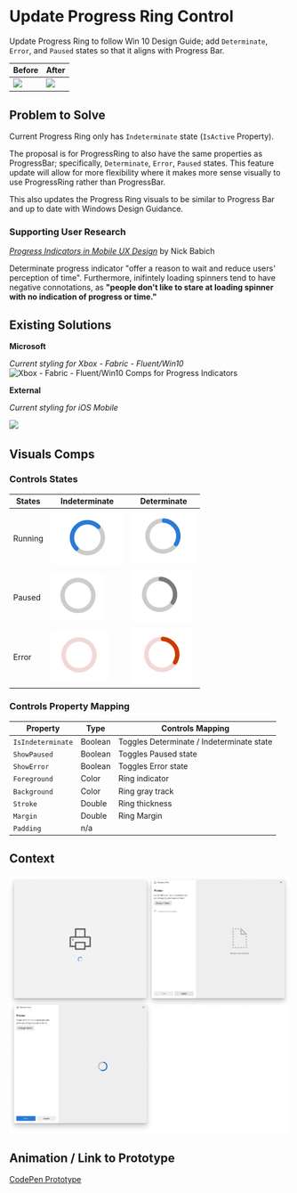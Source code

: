 <!-- Microsoft Xaml Controls Features Specification Template -->

<!-- Title / Name of Feature -->
# Update Progress Ring Control

<!-- Brief summary of feature proposal --> 
Update Progress Ring to follow Win 10 Design Guide; add `Determinate`, `Error`, and `Paused` states so that it aligns with Progress Bar.

<!-- If the feature proposal is an update, provide before / after images -->
**Before** | **After**
------------ | -------------
<img src="https://docs.microsoft.com/en-us/windows/uwp/design/controls-and-patterns/images/progressring_singlestate.png" width="200px"> | <img src="https://docs.microsoft.com/en-us/windows/communitytoolkit/resources/images/controls/radialprogressbar.png" width="200px">

<!-- Purpose of feature proposal or update -->
## Problem to Solve 
Current Progress Ring only has `Indeterminate` state  (`IsActive` Property). 

The proposal is for ProgressRing to also have the same properties as ProgressBar; specifically, `Determinate`, `Error`, `Paused` states. This feature update will allow for more flexibility where it makes more sense visually to use ProgressRing rather than ProgressBar. 

This also updates the Progress Ring visuals to be similar to Progress Bar and up to date with Windows Design Guidance.

<!-- Provide user research if applicable (is there a research study that indicates better UX with this proposed update?) -->
### Supporting User Research

[*Progress Indicators in Mobile UX Design*](https://uxplanet.org/progress-indicators-in-mobile-ux-design-a141e22f3ea0) by Nick Babich

Determinate progress indicator "offer a reason to wait and reduce users' perception of time". Furthermore, inifintely loading spinners tend to have negative connotations, as **"people don't like to stare at loading spinner with no indication of progress or time."** 

<!-- Provide competitive research if applicable (what are other teams' solutions, both within and outside of Microsoft? How can we leverage their existing solutions) -->
## Existing Solutions

**Microsoft**

_Current styling for Xbox - Fabric - Fluent/Win10_
![Xbox - Fabric - Fluent/Win10 Comps for Progress Indicators](https://user-images.githubusercontent.com/7389110/57580387-dba31c00-74a0-11e9-9c70-6f8cfa6a658e.png)

**External**

_Current styling for iOS Mobile_

<img src="https://miro.medium.com/max/1280/1*EttlyrQ2zrwq3hSjDxsuaA.png" width="600px">

<!-- Control Visuals for all states / properties -->
## Visuals Comps 

<!-- What visual states are required for this control and what does the visuals look like -->
### Controls States

States | Indeterminate | Determinate
------------ | ------------- | -------------
Running | ![Indeterminate-Running](https://github.com/karenbtlai/xaml-design-md/blob/master/indeterminate-running.png?raw=true) | ![Determinate-Running](https://github.com/karenbtlai/xaml-design-md/blob/master/determinate-running.png?raw=true)
Paused | ![Indeterminate-Paused](https://github.com/karenbtlai/xaml-design-md/blob/master/indeterminate-paused.png?raw=true) | ![Determinate-Paused](https://github.com/karenbtlai/xaml-design-md/blob/master/determinate-paused.png?raw=true)
Error | ![Indeterminate-Error](https://github.com/karenbtlai/xaml-design-md/blob/master/indeterminate-error.png?raw=true) | ![Determinate-Error](https://github.com/karenbtlai/xaml-design-md/blob/master/determinate-error.png?raw=true)

<!-- What properties are editable in the XAML for the end users, and what does it map to -->
### Controls Property Mapping

Property | Type | Controls Mapping
------------ | ------------- | -------------
`IsIndeterminate` | Boolean | Toggles Determinate / Indeterminate state
`ShowPaused` | Boolean | Toggles Paused state
`ShowError` | Boolean | Toggles Error state
`Foreground` | Color | Ring indicator
`Background` | Color | Ring gray track
`Stroke` | Double | Ring thickness 
`Margin` | Double| Ring Margin
`Padding` | n/a | 

<!-- Context / Usage for the control -->
## Context
![Progress Ring Context](https://github.com/karenbtlai/xaml-design-md/blob/master/progressring-context.png?raw=true)

<!-- Animation or prototype to better demonstrate the control -->
## Animation / Link to Prototype
[CodePen Prototype](https://codepen.io/anon/pen/aQeVOm)
